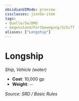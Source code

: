 ```yaml
---
obsidianUIMode: preview
cssclasses: json5e-item
tags:
- Quelle/5e/DMG
- Gegenstand/Fortbewegung/Schiff
aliases: ["Longship"]
---
```

# Longship
*Ship, Vehicle (water)*  

- **Cost**: 10,000 gp
- **Weight**: ⏤

*Source: SRD / Basic Rules*